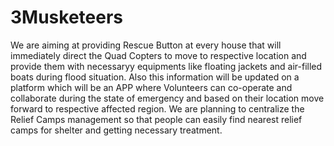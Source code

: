 # 3Musketeers

We are aiming at providing Rescue Button at every house that will immediately direct the Quad Copters to move to respective location and provide them with necessaryy equipments like floating jackets and air-filled boats during flood situation. Also this information will be updated on a platform which will be an APP where Volunteers can co-operate and collaborate during the state of emergency and based on their location move forward to respective affected region. We are planning to centralize  the Relief Camps management so that people can easily find nearest relief camps for shelter and getting necessary treatment.
